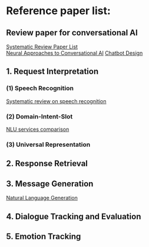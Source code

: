 # Reference paper list:

## Review paper for conversational AI
[Systematic Review Paper List](https://github.com/sz128/Natural-language-understanding-papers/blob/master/domain-intent-slot.md) <br>
[Neural Approaches to Conversational AI](https://arxiv.org/pdf/1809.08267.pdf)
[Chatbot Design](https://thesai.org/Downloads/Volume6No7/Paper_12-Survey_on_Chatbot_Design_Techniques_in_Speech_Conversation_Systems.pdf)


## 1. Request Interpretation

### (1) Speech Recognition
[Systematic review on speech recognition](https://ieeexplore.ieee.org/stamp/stamp.jsp?tp=&arnumber=8632885) <br>

### (2) Domain-Intent-Slot
[NLU services comparison](https://www.aclweb.org/anthology/W17-5522.pdf)

### (3) Universal Representation


## 2. Response Retrieval

## 3. Message Generation
[Natural Language Generation](https://pdfs.semanticscholar.org/728e/18fbf00f5a80e9a070db4f4416d66c7b28f4.pdf)

## 4. Dialogue Tracking and Evaluation

## 5. Emotion Tracking

